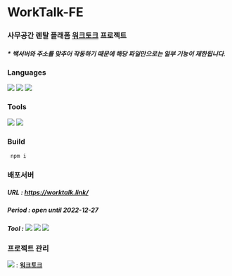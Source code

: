 # WorkTalk-FE
### 사무공간 렌탈 플래폼 [워크토크](https://worktalk.link/) 프로젝트

##### * 백서버와 주소를 맞추어 작동하기 때문에 해당 파일만으로는 일부 기능이 제한됩니다.

### Languages
<div>
  <img src="https://img.shields.io/badge/HTML5-E34F26?style=for-the-badge&logo=html5&logoColor=white"/>
  <img src="https://img.shields.io/badge/CSS3-1572B6?style=for-the-badge&logo=css3&logoColor=white"/>
  <img src="https://img.shields.io/badge/JavaScript-F7DF1E?style=for-the-badge&logo=javascript&logoColor=black"/>
</div>

### Tools
<div>
  <img src="https://img.shields.io/badge/Visual Studio Code-007ACC?style=for-the-badge&logo=Visual Studio Code&logoColor=white"/>
  <img src="https://img.shields.io/badge/Vue.js-4FC08D?style=for-the-badge&logo=Vue.js&logoColor=white"/>
</div>

### Build
```
 npm i
```

### 배포서버
##### URL : <https://worktalk.link/>
##### Period : open until 2022-12-27
##### Tool : <img src="https://img.shields.io/badge/Amazon AWS-232F3E?style=flat-square&logo=Amazon%20AWS&logoColor=white"/> <img src="https://img.shields.io/badge/Amazon EC2-FF9900?style=flat-square&logo=amazonec2&logoColor=white"> <img src="https://img.shields.io/badge/Ubuntu-E95420?style=flat-square&logo=Ubuntu&logoColor=white">

### 프로젝트 관리
<img src="https://img.shields.io/badge/Notion-000000?style=flatsquare&logo=Notion&logoColor=white"> : <Strong>[워크토크](https://www.notion.so/GOLFZON-TECH-ACADEMY-d63410815e924d6eb6c4697e17d0e3cf)</Strong>
